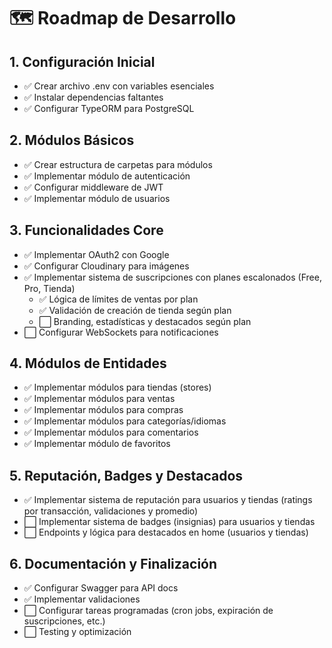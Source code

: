 # 🗺️ Roadmap de Desarrollo

## 1. Configuración Inicial
- ✅ Crear archivo .env con variables esenciales
- ✅ Instalar dependencias faltantes
- ✅ Configurar TypeORM para PostgreSQL

## 2. Módulos Básicos
- ✅ Crear estructura de carpetas para módulos
- ✅ Implementar módulo de autenticación
- ✅ Configurar middleware de JWT
- ✅ Implementar módulo de usuarios

## 3. Funcionalidades Core
- ✅ Implementar OAuth2 con Google
- ✅ Configurar Cloudinary para imágenes
- ✅ Implementar sistema de suscripciones con planes escalonados (Free, Pro, Tienda)
  - ✅ Lógica de límites de ventas por plan
  - ✅ Validación de creación de tienda según plan
  - ⬜ Branding, estadísticas y destacados según plan
- ⬜ Configurar WebSockets para notificaciones

## 4. Módulos de Entidades
- ✅ Implementar módulos para tiendas (stores)
- ✅ Implementar módulos para ventas
- ✅ Implementar módulos para compras
- ✅ Implementar módulos para categorías/idiomas
- ✅ Implementar módulos para comentarios
- ✅ Implementar módulo de favoritos

## 5. Reputación, Badges y Destacados
- ✅ Implementar sistema de reputación para usuarios y tiendas (ratings por transacción, validaciones y promedio)
- ⬜ Implementar sistema de badges (insignias) para usuarios y tiendas
- ⬜ Endpoints y lógica para destacados en home (usuarios y tiendas)

## 6. Documentación y Finalización
- ✅ Configurar Swagger para API docs
- ✅ Implementar validaciones
- ⬜ Configurar tareas programadas (cron jobs, expiración de suscripciones, etc.)
- ⬜ Testing y optimización